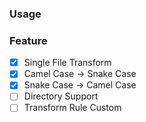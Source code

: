 ### Usage

### Feature

- [x] Single File Transform
- [x] Camel Case -> Snake Case
- [x] Snake Case -> Camel Case
- [ ] Directory Support
- [ ] Transform Rule Custom
